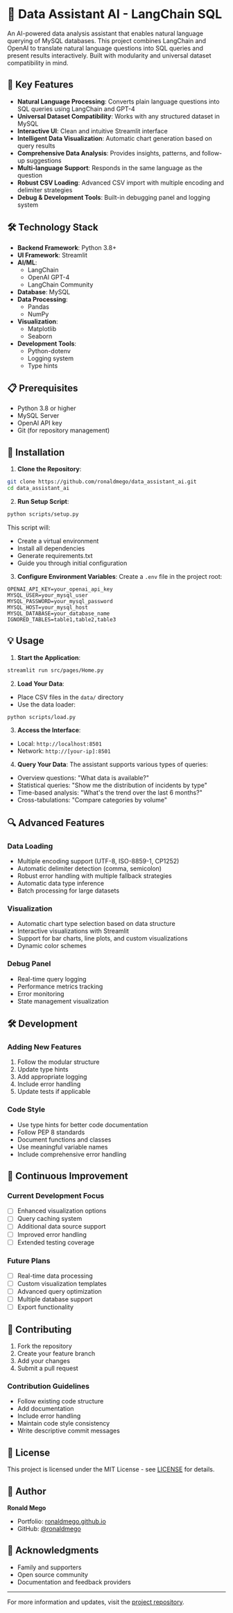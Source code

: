 # 🤖 Data Assistant AI - LangChain SQL

An AI-powered data analysis assistant that enables natural language querying of MySQL databases. This project combines LangChain and OpenAI to translate natural language questions into SQL queries and present results interactively. Built with modularity and universal dataset compatibility in mind.

## 🌟 Key Features

- **Natural Language Processing**: Converts plain language questions into SQL queries using LangChain and GPT-4
- **Universal Dataset Compatibility**: Works with any structured dataset in MySQL
- **Interactive UI**: Clean and intuitive Streamlit interface
- **Intelligent Data Visualization**: Automatic chart generation based on query results
- **Comprehensive Data Analysis**: Provides insights, patterns, and follow-up suggestions
- **Multi-language Support**: Responds in the same language as the question
- **Robust CSV Loading**: Advanced CSV import with multiple encoding and delimiter strategies
- **Debug & Development Tools**: Built-in debugging panel and logging system

## 🛠️ Technology Stack

- **Backend Framework**: Python 3.8+
- **UI Framework**: Streamlit
- **AI/ML**:
  - LangChain
  - OpenAI GPT-4
  - LangChain Community
- **Database**: MySQL
- **Data Processing**:
  - Pandas
  - NumPy
- **Visualization**:
  - Matplotlib
  - Seaborn
- **Development Tools**:
  - Python-dotenv
  - Logging system
  - Type hints

## 📋 Prerequisites

- Python 3.8 or higher
- MySQL Server
- OpenAI API key
- Git (for repository management)

## 🚀 Installation

1. **Clone the Repository**:
```bash
git clone https://github.com/ronaldmego/data_assistant_ai.git
cd data_assistant_ai
```

2. **Run Setup Script**:
```bash
python scripts/setup.py
```
This script will:
- Create a virtual environment
- Install all dependencies
- Generate requirements.txt
- Guide you through initial configuration

3. **Configure Environment Variables**:
Create a `.env` file in the project root:
```env
OPENAI_API_KEY=your_openai_api_key
MYSQL_USER=your_mysql_user
MYSQL_PASSWORD=your_mysql_password
MYSQL_HOST=your_mysql_host
MYSQL_DATABASE=your_database_name
IGNORED_TABLES=table1,table2,table3
```

## 💡 Usage

1. **Start the Application**:
```bash
streamlit run src/pages/Home.py
```

2. **Load Your Data**:
- Place CSV files in the `data/` directory
- Use the data loader:
```bash
python scripts/load.py
```

3. **Access the Interface**:
- Local: `http://localhost:8501`
- Network: `http://[your-ip]:8501`

4. **Query Your Data**:
The assistant supports various types of queries:
- Overview questions: "What data is available?"
- Statistical queries: "Show me the distribution of incidents by type"
- Time-based analysis: "What's the trend over the last 6 months?"
- Cross-tabulations: "Compare categories by volume"

## 🔍 Advanced Features

### Data Loading
- Multiple encoding support (UTF-8, ISO-8859-1, CP1252)
- Automatic delimiter detection (comma, semicolon)
- Robust error handling with multiple fallback strategies
- Automatic data type inference
- Batch processing for large datasets

### Visualization
- Automatic chart type selection based on data structure
- Interactive visualizations with Streamlit
- Support for bar charts, line plots, and custom visualizations
- Dynamic color schemes

### Debug Panel
- Real-time query logging
- Performance metrics tracking
- Error monitoring
- State management visualization

## 🛠️ Development

### Adding New Features
1. Follow the modular structure
2. Update type hints
3. Add appropriate logging
4. Include error handling
5. Update tests if applicable

### Code Style
- Use type hints for better code documentation
- Follow PEP 8 standards
- Document functions and classes
- Use meaningful variable names
- Include comprehensive error handling

## 🔄 Continuous Improvement

### Current Development Focus
- [ ] Enhanced visualization options
- [ ] Query caching system
- [ ] Additional data source support
- [ ] Improved error handling
- [ ] Extended testing coverage

### Future Plans
- [ ] Real-time data processing
- [ ] Custom visualization templates
- [ ] Advanced query optimization
- [ ] Multiple database support
- [ ] Export functionality

## 🤝 Contributing

1. Fork the repository
2. Create your feature branch
3. Add your changes
4. Submit a pull request

### Contribution Guidelines
- Follow existing code structure
- Add documentation
- Include error handling
- Maintain code style consistency
- Write descriptive commit messages

## 📄 License

This project is licensed under the MIT License - see [LICENSE](LICENSE) for details.

## 👥 Author

**Ronald Mego**
- Portfolio: [ronaldmego.github.io](https://ronaldmego.github.io/)
- GitHub: [@ronaldmego](https://github.com/ronaldmego)

## 🙏 Acknowledgments

- Family and supporters
- Open source community
- Documentation and feedback providers

---

For more information and updates, visit the [project repository](https://github.com/ronaldmego/data_assistant_ai).